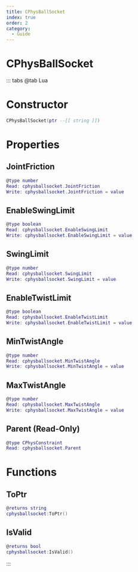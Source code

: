 ```yaml
---
title: CPhysBallSocket
index: true
order: 2
category:
  - Guide
---
```


# CPhysBallSocket

::: tabs
@tab Lua
# Constructor
```lua
CPhysBallSocket(ptr --[[ string ]])
```
# Properties
## JointFriction 
```lua
@type number
Read: cphysballsocket.JointFriction
Write: cphysballsocket.JointFriction = value
```
## EnableSwingLimit 
```lua
@type boolean
Read: cphysballsocket.EnableSwingLimit
Write: cphysballsocket.EnableSwingLimit = value
```
## SwingLimit 
```lua
@type number
Read: cphysballsocket.SwingLimit
Write: cphysballsocket.SwingLimit = value
```
## EnableTwistLimit 
```lua
@type boolean
Read: cphysballsocket.EnableTwistLimit
Write: cphysballsocket.EnableTwistLimit = value
```
## MinTwistAngle 
```lua
@type number
Read: cphysballsocket.MinTwistAngle
Write: cphysballsocket.MinTwistAngle = value
```
## MaxTwistAngle 
```lua
@type number
Read: cphysballsocket.MaxTwistAngle
Write: cphysballsocket.MaxTwistAngle = value
```
## Parent (Read-Only)
```lua
@type CPhysConstraint
Read: cphysballsocket.Parent
```
# Functions
## ToPtr
```lua
@returns string
cphysballsocket:ToPtr()
```
## IsValid
```lua
@returns bool
cphysballsocket:IsValid()
```

:::
